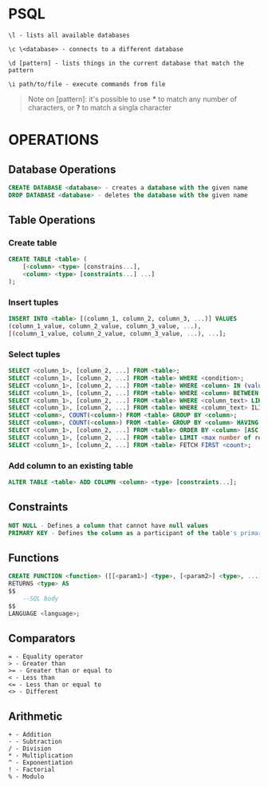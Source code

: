 # PSQL

    \l - lists all available databases

    \c \<database> - connects to a different database

    \d [pattern] - lists things in the current database that match the pattern

    \i path/to/file - execute commands from file

> Note on [pattern]: it's possible to use **\*** to match any number of characters, or **?** to match a singla character

# OPERATIONS

## Database Operations
```sql
CREATE DATABASE <database> - creates a database with the given name
DROP DATABASE <database> - deletes the database with the given name
```
## Table Operations

### Create table
```sql
CREATE TABLE <table> (
    [<column> <type> [constrains...],
    <column> <type> [constraints...] ...]
);
```
### Insert tuples
```sql
INSERT INTO <table> [(column_1, column_2, column_3, ...)] VALUES
(column_1_value, column_2_value, column_3_value, ...),
[(column_1_value, column_2_value, column_3_value, ...), ...];
```
### Select tuples
```sql
SELECT <column_1>, [column_2, ...] FROM <table>;
SELECT <column_1>, [column_2, ...] FROM <table> WHERE <condition>;
SELECT <column_1>, [column_2, ...] FROM <table> WHERE <column> IN (value, [value, ...]);
SELECT <column_1>, [column_2, ...] FROM <table> WHERE <column> BETWEEN <value> AND <value>;
SELECT <column_1>, [column_2, ...] FROM <table> WHERE <column_text> LIKE '[%]<value>[%]';
SELECT <column_1>, [column_2, ...] FROM <table> WHERE <column_text> ILIKE '[%]<value>[%]'; -- ILIKE ignores case
SELECT <column>, COUNT(<column>) FROM <table> GROUP BY <column>;
SELECT <column>, COUNT(<column>) FROM <table> GROUP BY <column> HAVING <aggregation condition>;
SELECT <column_1>, [column_2, ...] FROM <table> ORDER BY <column> [ASC|DESC];
SELECT <column_1>, [column_2, ...] FROM <table> LIMIT <max number of results> OFFSET <tuple offset count>;
SELECT <column_1>, [column_2, ...] FROM <table> FETCH FIRST <count>;
```

### Add column to an existing table 
```sql
ALTER TABLE <table> ADD COLUMN <column> <type> [constraints...];
```
## Constraints
```sql 
NOT NULL - Defines a column that cannot have null values 
PRIMARY KEY - Defines the column as a participant of the table's primary key
```
## Functions
```sql
CREATE FUNCTION <function> ([[<param1>] <type>, [<param2>] <type>, ...)
RETURNS <type> AS
$$
    --SQL body
$$
LANGUAGE <language>;
```
## Comparators

    = - Equality operator
    > - Greater than 
    >= - Greater than or equal to 
    < - Less than 
    <= - Less than or equal to
    <> - Different

## Arithmetic
    
    + - Addition
    - - Subtraction
    / - Division
    * - Multiplication
    ^ - Exponentiation
    ! - Factorial
    % - Modulo